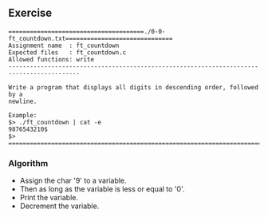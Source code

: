 ## Exercise

```
======================================./0-0-ft_countdown.txt==============================
Assignment name  : ft_countdown
Expected files   : ft_countdown.c
Allowed functions: write
------------------------------------------------------------------------------------------

Write a program that displays all digits in descending order, followed by a
newline.

Example:
$> ./ft_countdown | cat -e
9876543210$
$>
==========================================================================================
```

### Algorithm

- Assign the char '9' to a variable.
- Then as long as the variable is less or equal to '0'.
- Print the variable.
- Decrement the variable.
